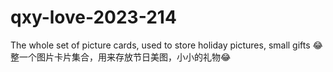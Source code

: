 # qxy-love-2023-214
The whole set of picture cards, used to store holiday pictures, small gifts 😂 整一个图片卡片集合，用来存放节日美图，小小的礼物😂
